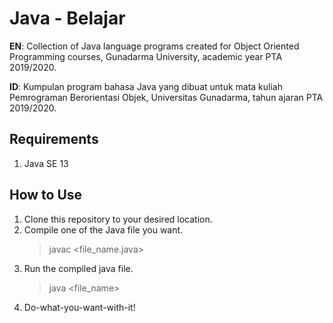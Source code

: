 # Java - Belajar
**EN**: Collection of Java language programs created for Object Oriented Programming courses, Gunadarma University, academic year PTA 2019/2020.

**ID**: Kumpulan program bahasa Java yang dibuat untuk mata kuliah Pemrograman Berorientasi Objek, Universitas Gunadarma, tahun ajaran PTA 2019/2020.

## Requirements
1. Java SE 13

## How to Use
1. Clone this repository to your desired location.
2. Compile one of the Java file you want.
   > javac <file_name.java>
3. Run the compiled java file.
   > java <file_name>
4. Do-what-you-want-with-it!

